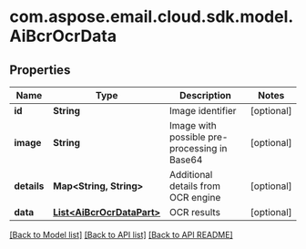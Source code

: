 
# com.aspose.email.cloud.sdk.model.AiBcrOcrData

## Properties
Name | Type | Description | Notes
------------ | ------------- | ------------- | -------------
**id** | **String** | Image identifier              |  [optional]
**image** | **String** | Image with possible pre-processing in Base64              |  [optional]
**details** | **Map&lt;String, String&gt;** | Additional details from OCR engine              |  [optional]
**data** | [**List&lt;AiBcrOcrDataPart&gt;**](AiBcrOcrDataPart.md) | OCR results              |  [optional]


[[Back to Model list]](README.md#documentation-for-models) [[Back to API list]](README.md#documentation-for-api-endpoints) [[Back to API README]](README.md)

